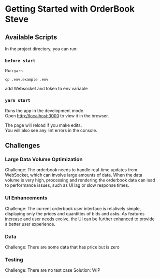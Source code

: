# Getting Started with OrderBook Steve

## Available Scripts

In the project directory, you can run:

### `before start`

Run `yarn`

`cp .env.example .env`

add Websocket and token to env variable

### `yarn start`

Runs the app in the development mode.\
Open [http://localhost:3000](http://localhost:3000) to view it in the browser.

The page will reload if you make edits.\
You will also see any lint errors in the console.

## Challenges

### Large Data Volume Optimization

Challenge: The orderbook needs to handle real-time updates from WebSocket, which can involve large amounts of data. When the data volume is very high, processing and rendering the orderbook data can lead to performance issues, such as UI lag or slow response times.

### UI Enhancements

Challenge: The current orderbook user interface is relatively simple, displaying only the prices and quantities of bids and asks. As features increase and user needs evolve, the UI can be further enhanced to provide a better user experience.

### Data

Challenge: There are some data that has price but is zero

### Testing

Challenge: There are no test case
Solution: WIP
